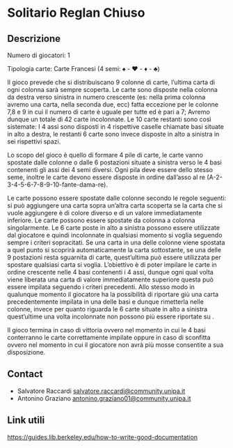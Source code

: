 # Solitario Reglan Chiuso

## Descrizione
Numero di giocatori: 1 

Tipologia carte: Carte Francesi (4 semi: ♠ - ♥ - ♦ - ♣) 

Il gioco prevede che si distribuiscano 9 colonne di carte, l’ultima carta di ogni colonna sarà sempre scoperta. Le carte sono disposte nella colonna da destra verso sinistra in numero crescente (es: nella prima colonna avremo una carta, nella seconda due, ecc) fatta eccezione per le colonne 7,8 e 9 in cui il numero di carte è uguale per tutte ed è pari a 7; Avremo dunque un totale di 42 carte incolonnate. Le 10 carte restanti sono così sistemate: I 4 assi sono disposti in 4 rispettive caselle chiamate basi situate in alto a destra, le restanti 6 carte sono invece disposte in alto a sinistra in sei rispettivi spazi. 

Lo scopo del gioco è quello di formare 4 pile di carte, le carte vanno spostate dalle colonne o dalle 6 postazioni situate a sinistra verso le 4 basi contenenti gli assi dei 4 semi diversi. Ogni pila deve essere dello stesso seme, inoltre le carte devono essere disposte in ordine dall’asso al re (A-2-3-4-5-6-7-8-9-10-fante-dama-re). 

Le carte possono essere spostate dalle colonne secondo le regole seguenti: si può aggiungere una carta sopra un’altra carta scoperta se la carta che si vuole aggiungere è di colore diverso e di un valore immediatamente inferiore. Le carte possono essere spostate da colonna a colonna singolarmente. Le 6 carte poste in alto a sinistra possono essere utilizzate dal giocatore e quindi incolonnate in qualsiasi momento si voglia seguendo sempre i criteri sopracitati. Se una carta in una delle colonne viene spostata a quel punto si scoprirà automaticamente la carta sottostante, se una delle 9 postazioni resta sguarnita di carte, quest’ultima può essere utilizzata per spostare qualsiasi carta si voglia. L’obiettivo è di poter impilare le carte in ordine crescente nelle 4 basi contenenti i 4 assi, dunque ogni qual volta viene liberata una carta di valore immediatamente superiore questa può essere impilata seguendo i criteri precedenti. Allo stesso modo in qualunque momento il giocatore ha la possibilità di riportare giù una carta precedentemente impilata in una delle basi e dunque rimetterla nelle colonne, invece per quanto riguarda le 6 carte situate in alto a sinistra quest’ultime una volta incolonnate non possono più essere riportate su . 

Il gioco termina in caso di vittoria ovvero nel momento in cui le 4 basi conterranno le carte correttamente impilate oppure in caso di sconfitta ovvero nel momento in cui il giocatore non avrà più mosse consentite a sua disposizione.  

## Contact

- Salvatore Raccardi <salvatore.raccardi@community.unipa.it>
- Antonino Graziano <antonino.graziano01@community.unipa.it>

## Link utili
https://guides.lib.berkeley.edu/how-to-write-good-documentation
